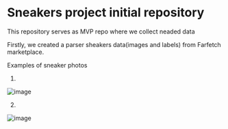 # Sneakers  project initial repository  
This repository serves as MVP  repo where we collect neaded data 

Firstly, we created a parser sheakers data(images and labels) from Farfetch marketplace.

Examples of sneaker photos

1)



![image](https://github.com/Best-sneakers/parser/assets/146220094/3ff13845-fb81-4722-9c7b-a7097d2d652f)

2) 



![image](https://github.com/Best-sneakers/parser/assets/146220094/19a57a1b-8294-4849-98d9-b1812afbcb5e)
